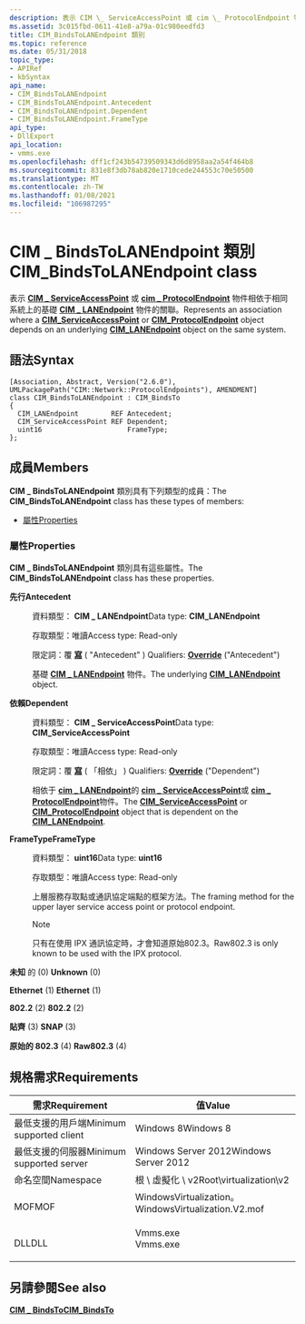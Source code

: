 ```yaml
---
description: 表示 CIM \_ ServiceAccessPoint 或 cim \_ ProtocolEndpoint 物件相依于 \_ 相同系統上的基礎 CIM LANEndpoint 物件的關聯。
ms.assetid: 3c015fbd-0611-41e8-a79a-01c980eedfd3
title: CIM_BindsToLANEndpoint 類別
ms.topic: reference
ms.date: 05/31/2018
topic_type:
- APIRef
- kbSyntax
api_name:
- CIM_BindsToLANEndpoint
- CIM_BindsToLANEndpoint.Antecedent
- CIM_BindsToLANEndpoint.Dependent
- CIM_BindsToLANEndpoint.FrameType
api_type:
- DllExport
api_location:
- vmms.exe
ms.openlocfilehash: dff1cf243b54739509343d6d8958aa2a54f464b8
ms.sourcegitcommit: 831e8f3db78ab820e1710cede244553c70e50500
ms.translationtype: MT
ms.contentlocale: zh-TW
ms.lasthandoff: 01/08/2021
ms.locfileid: "106987295"
---
```

# <a name="cim_bindstolanendpoint-class"></a><span data-ttu-id="a89b7-103">CIM \_ BindsToLANEndpoint 類別</span><span class="sxs-lookup"><span data-stu-id="a89b7-103">CIM\_BindsToLANEndpoint class</span></span>

<span data-ttu-id="a89b7-104">表示 [**CIM \_ ServiceAccessPoint**](cim-serviceaccesspoint.md) 或 [**cim \_ ProtocolEndpoint**](cim-protocolendpoint.md) 物件相依于相同系統上的基礎 [**CIM \_ LANEndpoint**](cim-lanendpoint.md) 物件的關聯。</span><span class="sxs-lookup"><span data-stu-id="a89b7-104">Represents an association where a [**CIM\_ServiceAccessPoint**](cim-serviceaccesspoint.md) or [**CIM\_ProtocolEndpoint**](cim-protocolendpoint.md) object depends on an underlying [**CIM\_LANEndpoint**](cim-lanendpoint.md) object on the same system.</span></span>

## <a name="syntax"></a><span data-ttu-id="a89b7-105">語法</span><span class="sxs-lookup"><span data-stu-id="a89b7-105">Syntax</span></span>

``` syntax
[Association, Abstract, Version("2.6.0"), UMLPackagePath("CIM::Network::ProtocolEndpoints"), AMENDMENT]
class CIM_BindsToLANEndpoint : CIM_BindsTo
{
  CIM_LANEndpoint        REF Antecedent;
  CIM_ServiceAccessPoint REF Dependent;
  uint16                     FrameType;
};
```

## <a name="members"></a><span data-ttu-id="a89b7-106">成員</span><span class="sxs-lookup"><span data-stu-id="a89b7-106">Members</span></span>

<span data-ttu-id="a89b7-107">**CIM \_ BindsToLANEndpoint** 類別具有下列類型的成員：</span><span class="sxs-lookup"><span data-stu-id="a89b7-107">The **CIM\_BindsToLANEndpoint** class has these types of members:</span></span>

-   [<span data-ttu-id="a89b7-108">屬性</span><span class="sxs-lookup"><span data-stu-id="a89b7-108">Properties</span></span>](#properties)

### <a name="properties"></a><span data-ttu-id="a89b7-109">屬性</span><span class="sxs-lookup"><span data-stu-id="a89b7-109">Properties</span></span>

<span data-ttu-id="a89b7-110">**CIM \_ BindsToLANEndpoint** 類別具有這些屬性。</span><span class="sxs-lookup"><span data-stu-id="a89b7-110">The **CIM\_BindsToLANEndpoint** class has these properties.</span></span>

<dl> <dt>

<span data-ttu-id="a89b7-111">**先行**</span><span class="sxs-lookup"><span data-stu-id="a89b7-111">**Antecedent**</span></span>
</dt> <dd> <dl> <dt>

<span data-ttu-id="a89b7-112">資料類型： **CIM \_ LANEndpoint**</span><span class="sxs-lookup"><span data-stu-id="a89b7-112">Data type: **CIM\_LANEndpoint**</span></span>
</dt> <dt>

<span data-ttu-id="a89b7-113">存取類型：唯讀</span><span class="sxs-lookup"><span data-stu-id="a89b7-113">Access type: Read-only</span></span>
</dt> <dt>

<span data-ttu-id="a89b7-114">限定詞：覆 [**寫**](/windows/desktop/WmiSdk/standard-qualifiers) ( "Antecedent" ) </span><span class="sxs-lookup"><span data-stu-id="a89b7-114">Qualifiers: [**Override**](/windows/desktop/WmiSdk/standard-qualifiers) ("Antecedent")</span></span>
</dt> </dl>

<span data-ttu-id="a89b7-115">基礎 [**CIM \_ LANEndpoint**](cim-lanendpoint.md) 物件。</span><span class="sxs-lookup"><span data-stu-id="a89b7-115">The underlying [**CIM\_LANEndpoint**](cim-lanendpoint.md) object.</span></span>

</dd> <dt>

<span data-ttu-id="a89b7-116">**依賴**</span><span class="sxs-lookup"><span data-stu-id="a89b7-116">**Dependent**</span></span>
</dt> <dd> <dl> <dt>

<span data-ttu-id="a89b7-117">資料類型： **CIM \_ ServiceAccessPoint**</span><span class="sxs-lookup"><span data-stu-id="a89b7-117">Data type: **CIM\_ServiceAccessPoint**</span></span>
</dt> <dt>

<span data-ttu-id="a89b7-118">存取類型：唯讀</span><span class="sxs-lookup"><span data-stu-id="a89b7-118">Access type: Read-only</span></span>
</dt> <dt>

<span data-ttu-id="a89b7-119">限定詞：覆 [**寫**](/windows/desktop/WmiSdk/standard-qualifiers) ( 「相依」 ) </span><span class="sxs-lookup"><span data-stu-id="a89b7-119">Qualifiers: [**Override**](/windows/desktop/WmiSdk/standard-qualifiers) ("Dependent")</span></span>
</dt> </dl>

<span data-ttu-id="a89b7-120">相依于 [**cim \_ LANEndpoint**](cim-lanendpoint.md)的 [**cim \_ ServiceAccessPoint**](cim-serviceaccesspoint.md)或 [**cim \_ ProtocolEndpoint**](cim-protocolendpoint.md)物件。</span><span class="sxs-lookup"><span data-stu-id="a89b7-120">The [**CIM\_ServiceAccessPoint**](cim-serviceaccesspoint.md) or [**CIM\_ProtocolEndpoint**](cim-protocolendpoint.md) object that is dependent on the [**CIM\_LANEndpoint**](cim-lanendpoint.md).</span></span>

</dd> <dt>

<span data-ttu-id="a89b7-121">**FrameType**</span><span class="sxs-lookup"><span data-stu-id="a89b7-121">**FrameType**</span></span>
</dt> <dd> <dl> <dt>

<span data-ttu-id="a89b7-122">資料類型： **uint16**</span><span class="sxs-lookup"><span data-stu-id="a89b7-122">Data type: **uint16**</span></span>
</dt> <dt>

<span data-ttu-id="a89b7-123">存取類型：唯讀</span><span class="sxs-lookup"><span data-stu-id="a89b7-123">Access type: Read-only</span></span>
</dt> </dl>

<span data-ttu-id="a89b7-124">上層服務存取點或通訊協定端點的框架方法。</span><span class="sxs-lookup"><span data-stu-id="a89b7-124">The framing method for the upper layer service access point or protocol endpoint.</span></span>

> [!Note]  
> <span data-ttu-id="a89b7-125">只有在使用 IPX 通訊協定時，才會知道原始802.3。</span><span class="sxs-lookup"><span data-stu-id="a89b7-125">Raw802.3 is only known to be used with the IPX protocol.</span></span>

 

<dt>

<span id="Unknown"></span><span id="unknown"></span><span id="UNKNOWN"></span>

<span data-ttu-id="a89b7-126">**未知** 的 (0) </span><span class="sxs-lookup"><span data-stu-id="a89b7-126">**Unknown** (0)</span></span>


</dt> <dd></dd> <dt>

<span id="Ethernet"></span><span id="ethernet"></span><span id="ETHERNET"></span>

<span data-ttu-id="a89b7-127">**Ethernet** (1) </span><span class="sxs-lookup"><span data-stu-id="a89b7-127">**Ethernet** (1)</span></span>


</dt> <dd></dd> <dt>

<span id="802.2"></span>

<span data-ttu-id="a89b7-128">**802.2** (2) </span><span class="sxs-lookup"><span data-stu-id="a89b7-128">**802.2** (2)</span></span>


</dt> <dd></dd> <dt>

<span id="SNAP"></span><span id="snap"></span>

<span data-ttu-id="a89b7-129">**貼齊** (3) </span><span class="sxs-lookup"><span data-stu-id="a89b7-129">**SNAP** (3)</span></span>


</dt> <dd></dd> <dt>

<span id="Raw802.3"></span><span id="raw802.3"></span><span id="RAW802.3"></span>

<span data-ttu-id="a89b7-130">**原始的 802.3** (4) </span><span class="sxs-lookup"><span data-stu-id="a89b7-130">**Raw802.3** (4)</span></span>


<span data-ttu-id="a89b7-131"></dt> <dd></dd> </dl>

</dd> </dl></span><span class="sxs-lookup"><span data-stu-id="a89b7-131"></dt> <dd></dd> </dl>

</dd> </dl></span></span>

## <a name="requirements"></a><span data-ttu-id="a89b7-132">規格需求</span><span class="sxs-lookup"><span data-stu-id="a89b7-132">Requirements</span></span>



| <span data-ttu-id="a89b7-133">需求</span><span class="sxs-lookup"><span data-stu-id="a89b7-133">Requirement</span></span> | <span data-ttu-id="a89b7-134">值</span><span class="sxs-lookup"><span data-stu-id="a89b7-134">Value</span></span> |
|-------------------------------------|---------------------------------------------------------------------------------------------------------|
| <span data-ttu-id="a89b7-135">最低支援的用戶端</span><span class="sxs-lookup"><span data-stu-id="a89b7-135">Minimum supported client</span></span><br/> | <span data-ttu-id="a89b7-136">Windows 8</span><span class="sxs-lookup"><span data-stu-id="a89b7-136">Windows 8</span></span><br/>                                                                                    |
| <span data-ttu-id="a89b7-137">最低支援的伺服器</span><span class="sxs-lookup"><span data-stu-id="a89b7-137">Minimum supported server</span></span><br/> | <span data-ttu-id="a89b7-138">Windows Server 2012</span><span class="sxs-lookup"><span data-stu-id="a89b7-138">Windows Server 2012</span></span><br/>                                                                          |
| <span data-ttu-id="a89b7-139">命名空間</span><span class="sxs-lookup"><span data-stu-id="a89b7-139">Namespace</span></span><br/>                | <span data-ttu-id="a89b7-140">根 \\ 虛擬化 \\ v2</span><span class="sxs-lookup"><span data-stu-id="a89b7-140">Root\\virtualization\\v2</span></span><br/>                                                                     |
| <span data-ttu-id="a89b7-141">MOF</span><span class="sxs-lookup"><span data-stu-id="a89b7-141">MOF</span></span><br/>                      | <dl> <span data-ttu-id="a89b7-142"><dt>WindowsVirtualization。</dt></span><span class="sxs-lookup"><span data-stu-id="a89b7-142"><dt>WindowsVirtualization.V2.mof</dt></span></span> </dl> |
| <span data-ttu-id="a89b7-143">DLL</span><span class="sxs-lookup"><span data-stu-id="a89b7-143">DLL</span></span><br/>                      | <dl> <span data-ttu-id="a89b7-144"><dt>Vmms.exe</dt></span><span class="sxs-lookup"><span data-stu-id="a89b7-144"><dt>Vmms.exe</dt></span></span> </dl>                     |



## <a name="see-also"></a><span data-ttu-id="a89b7-145">另請參閱</span><span class="sxs-lookup"><span data-stu-id="a89b7-145">See also</span></span>

<dl> <dt>

[<span data-ttu-id="a89b7-146">**CIM \_ BindsTo**</span><span class="sxs-lookup"><span data-stu-id="a89b7-146">**CIM\_BindsTo**</span></span>](cim-bindsto.md)
</dt> </dl>

 

